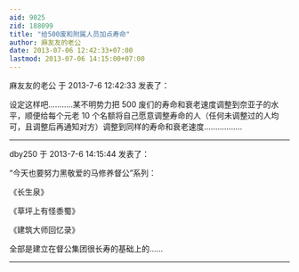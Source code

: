 ```yaml
---
aid: 9025
zid: 188099
title: "给500废和附属人员加点寿命"
author: 麻友友的老公
date: 2013-07-06 12:42:33+07:00
lastmod: 2013-07-06 14:15:00+07:00
---
```


麻友友的老公 于 2013-7-6 12:42:33 发表了：

设定这样吧...........某不明势力把 500 废们的寿命和衰老速度调整到奈亚子的水平，顺便给每个元老 10 个名额将自己愿意调整寿命的人（任何未调整过的人均可，且调整后再通知对方）调整到同样的寿命和衰老速度.................

---

dby250 于 2013-7-6 14:15:44 发表了：

“今天也要努力黑敬爱的马修养督公”系列：

《长生泉》

《草坪上有怪黍蜀》

《建筑大师回忆录》

全部是建立在督公集团很长寿的基础上的……

---
